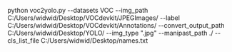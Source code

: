 python voc2yolo.py --datasets VOC --img_path C:/Users/widwid/Desktop/VOCdevkit/JPEGImages/ --label C:/Users/widwid/Desktop/VOCdevkit/Annotations/ --convert_output_path C:/Users/widwid/Desktop/YOLO/ --img_type ".jpg" --manipast_path ./ --cls_list_file C:/Users/widwid/Desktop/names.txt
